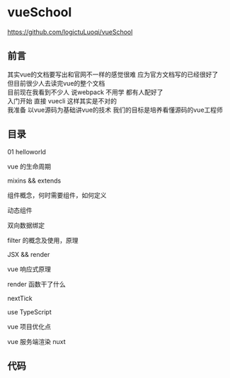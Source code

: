 # vueSchool

https://github.com/logictuLuoqi/vueSchool

## 前言

其实vue的文档要写出和官网不一样的感觉很难 应为官方文档写的已经很好了  
但目前很少人去读完vue的整个文档  
目前现在我看到不少人 说webpack 不用学 都有人配好了  
入门开始 直接 vuecli 这样其实是不对的  
我准备 以vue源码为基础讲vue的技术
我们的目标是培养看懂源码的vue工程师

## 目录

01 helloworld 

vue 的生命周期

mixins && extends

组件概念，何时需要组件，如何定义

动态组件

双向数据绑定

filter 的概念及使用，原理

JSX && render

vue 响应式原理

render 函数干了什么

nextTick

use TypeScript

vue 项目优化点

vue 服务端渲染 nuxt

## 代码
